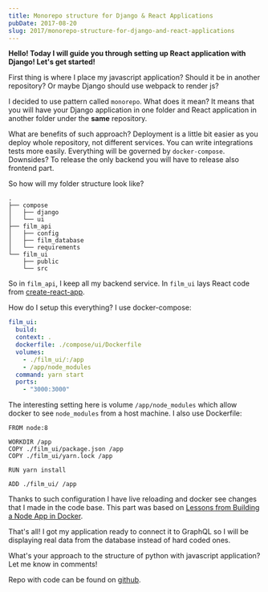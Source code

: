 ```yaml
---
title: Monorepo structure for Django & React Applications
pubDate: 2017-08-20
slug: 2017/monorepo-structure-for-django-and-react-applications
---
```


**Hello! Today I will guide you through setting up React application
with Django! Let's get started!**

First thing is where I place my javascript application? Should it be in
another repository? Or maybe Django should use webpack to render js?

I decided to use pattern called `monorepo`. What does it mean? It means
that you will have your Django application in one folder and React
application in another folder under the **same** repository.

What are benefits of such approach? Deployment is a little bit easier as
you deploy whole repository, not different services. You can write
integrations tests more easily. Everything will be governed by
`docker-compose`. Downsides? To release the only backend you will have
to release also frontend part.

So how will my folder structure look like?

```shell
.
├── compose
│   ├── django
│   └── ui
├── film_api
│   ├── config
│   ├── film_database
│   └── requirements
└── film_ui
    ├── public
    └── src
```

So in `film_api`, I keep all my backend service. In `film_ui` lays React
code from
[create-react-app](https://github.com/facebookincubator/create-react-app).

How do I setup this everything? I use docker-compose:

```yaml
film_ui:
  build:
  context: .
  dockerfile: ./compose/ui/Dockerfile
  volumes:
    - ./film_ui/:/app
    - /app/node_modules
  command: yarn start
  ports:
    - "3000:3000"
```

The interesting setting here is volume `/app/node_modules` which allow
docker to see `node_modules` from a host machine. I also use Dockerfile:

```docker
FROM node:8

WORKDIR /app
COPY ./film_ui/package.json /app
COPY ./film_ui/yarn.lock /app

RUN yarn install

ADD ./film_ui/ /app
```

Thanks to such configuration I have live reloading and docker see
changes that I made in the code base. This part was based on [Lessons
from Building a Node App in
Docker](http://jdlm.info/articles/2016/03/06/lessons-building-node-app-docker.html).

That's all! I got my application ready to connect it to GraphQL so I
will be displaying real data from the database instead of hard coded
ones.

What's your approach to the structure of python with javascript
application? Let me know in comments!

Repo with code can be found on
[github](https://github.com/krzysztofzuraw/personal-blog-projects/tree/master/blog_django_graphql_react_relay).
